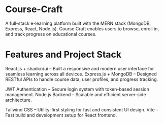 # Course-Craft
  A full-stack e-learning platform built with the MERN stack (MongoDB, Express, React, Node.js). Course Craft enables users to browse, enroll in, and track progress on educational courses.

# Features and Project Stack
 React.js + shadcn/ui – Built a responsive and modern user interface for seamless learning across all devices. Express.js + MongoDB – Designed RESTful APIs to handle course data, user profiles, and progress tracking.

 JWT Authentication – Secure login system with token-based session management. Node.js Backend – Scalable and efficient server-side architecture.

 Tailwind CSS – Utility-first styling for fast and consistent UI design. Vite – Fast build and development setup for React frontend.
